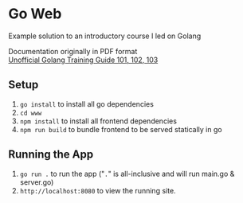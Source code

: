 # Go Web
Example solution to an introductory course I led on Golang

Documentation originally in PDF format   
[Unofficial Golang Training Guide 101, 102, 103](/training-guide.pdf)
## Setup

1. `go install` to install all go dependencies
2. `cd www` 
3. `npm install` to install all frontend dependencies
4. `npm run build` to bundle frontend to be served statically in go

## Running the App
1. `go run .` to run the app ("`.`" is all-inclusive and will run main.go & server.go)
2. `http://localhost:8080` to view the running site.

